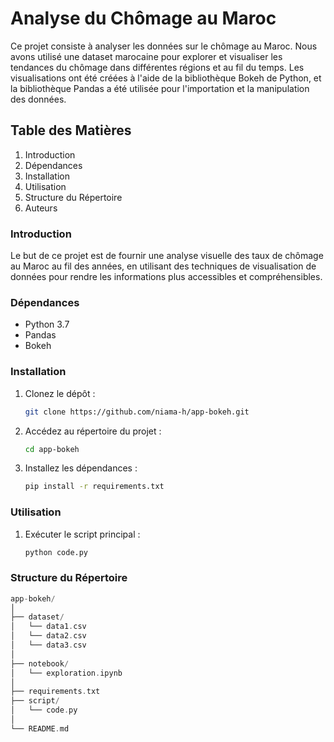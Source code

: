 # Analyse du Chômage au Maroc
Ce projet consiste à analyser les données sur le chômage au Maroc. Nous avons utilisé une dataset marocaine pour explorer et visualiser les tendances du chômage dans différentes régions et au fil du temps. Les visualisations ont été créées à l'aide de la bibliothèque Bokeh de Python, et la bibliothèque Pandas a été utilisée pour l'importation et la manipulation des données.
## Table des Matières
1. Introduction
2. Dépendances
3. Installation
4. Utilisation
5. Structure du Répertoire
6. Auteurs
### Introduction
Le but de ce projet est de fournir une analyse visuelle des taux de chômage au Maroc au fil des années, en utilisant des techniques de visualisation de données pour rendre les informations plus accessibles et compréhensibles.
### Dépendances
+ Python 3.7
+ Pandas
+ Bokeh
### Installation
1. Clonez le dépôt :
   ```bash
   git clone https://github.com/niama-h/app-bokeh.git
2. Accédez au répertoire du projet :
   ```bash
   cd app-bokeh
3. Installez les dépendances :
   ```bash
   pip install -r requirements.txt
### Utilisation
1. Exécuter le script principal :
   ```bash
   python code.py

### Structure du Répertoire
```kotlin
app-bokeh/
│
├── dataset/
│   └── data1.csv
│   └── data2.csv
│   └── data3.csv
│
├── notebook/
│   └── exploration.ipynb
│
├── requirements.txt
├── script/
│   └── code.py
│
└── README.md





   



